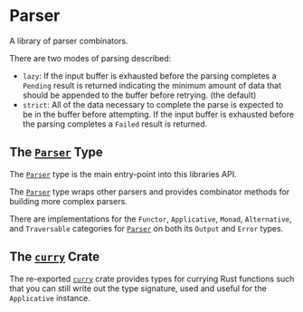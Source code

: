 
# Parser

A library of parser combinators.
 
There are two modes of parsing described:

* `lazy`: If the input buffer is exhausted before the parsing completes a `Pending`
result is returned indicating the minimum amount of data that should be appended to
the buffer before retrying. (the default)
* `strict`: All of the data necessary to complete the parse is expected to be in the
buffer before attempting. If the input buffer is exhausted before the parsing
completes a `Failed` result is returned.

## The [`Parser`] Type

The [`Parser`] type is the main entry-point into this libraries API.

The [`Parser`] type wraps other parsers and provides combinator methods for building more complex parsers.

There are implementations for the `Functor`, `Applicative`, `Monad`, `Alternative`, and
`Traversable` categories for [`Parser`] on both its `Output` and `Error` types.

## The [`curry`] Crate

The re-exported [`curry`] crate provides types for currying Rust functions such that you
can still write out the type signature, used and useful for the `Applicative` instance.

[`Parser`]: crate::Parser
[`curry`]: crate::curry
